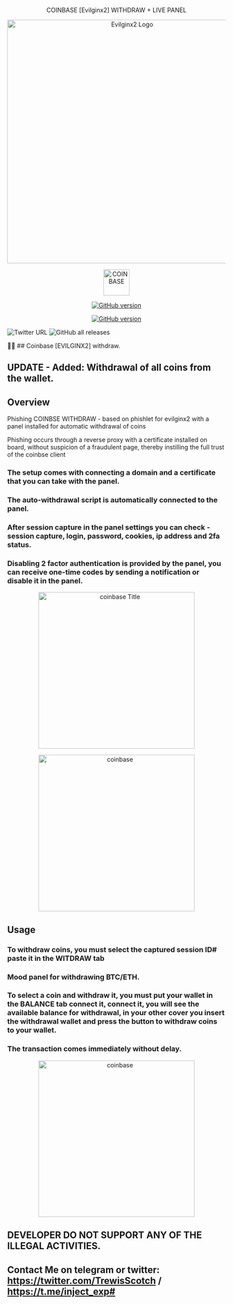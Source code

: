 <p align="center"> COINBASE [Evilginx2] WITHDRAW + LIVE PANEL


<p align="center">
  <img alt="Evilginx2 Logo" src="https://github.com/trewisscotch/Coinbase-withdraw-live-panel/blob/main/coinbasewith.png" height="560" />
  <p align="center">
    <img alt="COINBASE" src="https://github.com/trewisscotch/Coinbase-withdraw-live-panel/blob/main/logo.png" height="60" />
  </p>
</p>
<p align="center">
<a href="https://github.com/Ignitetch/AdvPhishing/releases"><img title="GitHub version" src="https://img.shields.io/badge/version-1.1.0-blue" ></a>  
</p>
<p align="center">
<a href="https://github.com/Ignitetch/AdvPhishing/releases"><img title="GitHub version" src="https://img.shields.io/badge/price-1500$-brightgreen" ></a>  
</p>
<p align="center">


![Twitter URL](https://img.shields.io/twitter/url?style=for-the-badge&url=https%3A%2F%2Ftwitter.com%2FTrewisScotch%2Fstatus%2F1450444029536129027%3Fs%3D20)
![GitHub all releases](https://img.shields.io/github/downloads/trewisscotch/PHISHLET-EVILGINX2-/total?label=TREWIS%20%5BHIRO%5D%20SCOTCH&logo=C&style=for-the-badge)

🐱‍🏍 ## Coinbase [EVILGINX2] withdraw.

## UPDATE - Added: Withdrawal of all coins from the wallet.

## Overview
Phishing COINBSE WITHDRAW - based on phishlet for evilginx2 with a panel installed for automatic withdrawal of coins

Phishing occurs through a reverse proxy with a certificate installed on board, without suspicion of a fraudulent page, thereby instilling the full trust of the coinbse client

### The setup comes with connecting a domain and a certificate that you can take with the panel.

### The auto-withdrawal script is automatically connected to the panel.

### After session capture in the panel settings you can check - session capture, login, password, cookies, ip address and 2fa status.

### Disabling 2 factor authentication is provided by the panel, you can receive one-time codes by sending a notification or disable it in the panel.

<p align="center">
    <img alt="coinbase Title" src="https://github.com/trewisscotch/Coinbase-withdraw-live-panel/blob/main/coinbase.png" height="360" />
  </p>

<p align="center">
    <img alt="coinbase" src="https://github.com/trewisscotch/Coinbase-withdraw-live-panel/blob/main/coinbase%202.png" height="360" />
  </p>

## Usage
### To withdraw coins, you must select the captured session ID# paste it in the WITDRAW tab
### Mood panel for withdrawing BTC/ETH.
### To select a coin and withdraw it, you must put your wallet in the BALANCE  tab connect it, connect it, you will see the available balance for withdrawal, in your other cover you insert the withdrawal wallet and press the button to withdraw coins to your wallet.
### The transaction comes immediately without delay.

<p align="center">
    <img alt="coinbase" src="https://github.com/trewisscotch/Coinbase-withdraw-live-panel/blob/main/coinbase%203.png" height="360" />
  </p>

## DEVELOPER DO NOT SUPPORT ANY OF THE ILLEGAL ACTIVITIES.

## Contact Me on telegram or twitter: https://twitter.com/TrewisScotch / https://t.me/inject_exp#
